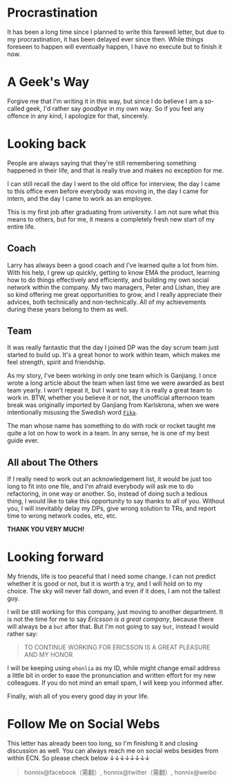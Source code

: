 # Procrastination

It has been a long time since I planned to write this farewell letter, but due to
my procrastination, it has been delayed ever since then. While things foreseen to
happen will eventually happen, I have no execute but to finish it now.

# A Geek's Way

Forgive me that I'm writing it in this way, but since I do believe I am a so-called
geek, I'd rather say _goodbye_ in my own way. So if you feel any offence in any kind,
I apologize for that, sincerely.

# Looking back

People are always saying that they're still remembering something happened in their
life, and that is really true and makes no exception for me.

I can still recall the day I went to the old office for interview, the day I came to
this office even before everybody was moving in, the day I came for intern, and the
day I came to work as an employee.

This is my first job after graduating from university. I am not sure what this means
to others, but for me, it means a completely fresh new start of my entire life.

## Coach

Larry has always been a good coach and I've learned quite a lot from him. With his help,
I grew up quickly, getting to know EMA the product, learning how to do things effectively
and efficiently, and building my own social network within the company.
My two managers, Peter and Lishan, they are so kind offering me great opportunities to grow,
and I really appreciate their advices, both technically and non-technically. All of my
achievements during these years belong to them as well.

## Team

It was really fantastic that the day I joined DP was the day scrum team just started to build
up. It's a great honor to work within team, which makes me feel strength, spirit and friendship.

As my story, I've been working in only one team which is Ganjiang. I once wrote a long article about
the team when last time we were awarded as best team yearly. I won't repeat it, but I want to say it is really
a great team to work in. BTW, whether you believe it or not, the unofficial afternoon team break was
originally imported by Ganjiang from Karlskrona, when we were intentionally misusing the Swedish word
[`Fika`](http://en.wikipedia.org/wiki/Fika_\(coffee_break\)).

The man whose name has something to do with rock or rocket taught me quite a lot on how to work
in a team. In any sense, he is one of my best guide ever.

## All about The Others

If I really need to work out an acknowledgement list, it would be just too long to fit into one
file, and I'm afraid everybody will ask me to do refactoring, in one way or another. So, instead
of doing such a tedious thing, I would like to take this opportunity to say thanks to all of you. Without
you, I will inevitably delay my DPs, give wrong solution to TRs, and report time to wrong network
codes, etc, etc.

__THANK YOU VERY MUCH!__

# Looking forward

My friends, life is too peaceful that I need some change. I can not predict whether it is good
or not, but it is worth a try, and I will hold on to my choice. The sky will never fall down, and
even if it does, I am not the tallest guy.

I will be still working for this company, just moving to another department. It is not the time
for me to say _Ericsson is a great company_, because there will always be a `but` after that. But
I'm not going to say `but`, instead I would rather say:

> TO CONTINUE WORKING FOR ERICSSON IS A GREAT PLEASURE AND MY HONOR

I will be keeping using `ehonlia` as my ID, while might change email address a little bit in order
to ease the pronunciation and written effort for my new colleagues. If you do not mind an email spam,
I will keep you informed after.

Finally, wish all of you every good day in your life.

# Follow Me on Social Webs

This letter has already been too long, so I'm finishing it and closing discussion as well. You can
always reach me on social webs besides from within ECN. So please check below ↓↓↓↓↓↓↓↓

> honnix@facebook（需翻）, honnix@twitter（需翻）, honnix@weibo
